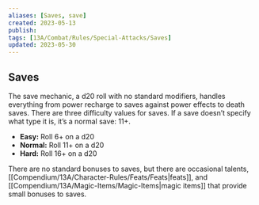 ```yaml
---
aliases: [Saves, save]
created: 2023-05-13
publish: 
tags: [13A/Combat/Rules/Special-Attacks/Saves]
updated: 2023-05-30
---
```


## Saves

The save mechanic, a d20 roll with no standard modifiers, handles everything from power recharge to saves against power effects to death saves. There are three difficulty values for saves. If a save doesn’t specify what type it is, it’s a normal save: 11+.

- **Easy:** Roll 6+ on a d20
- **Normal:** Roll 11+ on a d20
- **Hard:** Roll 16+ on a d20

There are no standard bonuses to saves, but there are occasional talents, [[Compendium/13A/Character-Rules/Feats/Feats|feats]], and [[Compendium/13A/Magic-Items/Magic-Items|magic items]] that provide small bonuses to saves.